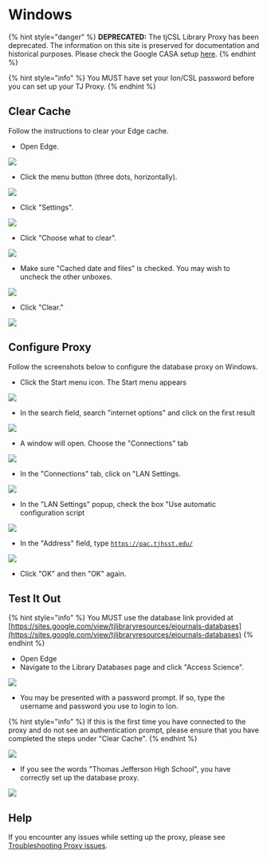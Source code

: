 # Windows

{% hint style="danger" %}
**DEPRECATED:** The tjCSL Library Proxy has been deprecated. The information on this site is preserved for documentation and historical purposes. Please check the Google CASA setup [here](../casa.md).
{% endhint %}

{% hint style="info" %}
You MUST have set your Ion/CSL password before you can set up your TJ Proxy.
{% endhint %}

## Clear Cache

Follow the instructions to clear your Edge cache.

* Open Edge.

![](../../.gitbook/assets/proxy1.jpg)

* Click the menu button (three dots, horizontally).

![](<../../.gitbook/assets/proxy2 (1).jpg>)

* Click "Settings".

![](<../../.gitbook/assets/proxy3 (1).jpg>)

* Click "Choose what to clear".

![](../../.gitbook/assets/proxy4.jpg)

* Make sure "Cached date and files" is checked. You may wish to uncheck the other unboxes.

![](../../.gitbook/assets/proxy5.jpg)

* Click "Clear."

![](../../.gitbook/assets/proxy6.jpg)

## Configure Proxy

Follow the screenshots below to configure the database proxy on Windows.

* Click the Start menu icon. The Start menu appears

![](../../.gitbook/assets/Proxy1.PNG)

* In the search field, search "internet options" and click on the first result

![](../../.gitbook/assets/Proxy2.PNG)

* A window will open. Choose the "Connections" tab

![](../../.gitbook/assets/Proxy3.PNG)

* In the "Connections" tab, click on "LAN Settings.

![](../../.gitbook/assets/Proxy4.PNG)

* In the "LAN Settings" popup, check the box "Use automatic configuration script

![](../../.gitbook/assets/Proxy5.PNG)

* In the "Address" field, type [`https://pac.tjhsst.edu/`](https://pac.tjhsst.edu/)

![](../../.gitbook/assets/Proxy6.PNG)

* Click "OK" and then "OK" again.

## Test It Out

{% hint style="info" %}
You MUST use the database link provided at [https://sites.google.com/view/tjlibraryresources/ejournals-databases](https://sites.google.com/view/tjlibraryresources/ejournals-databases)
{% endhint %}

* Open Edge
* Navigate to the Library Databases page and click "Access Science".

![](<../../.gitbook/assets/proxy1 (1).PNG>)

* You may be presented with a password prompt.  If so, type the username and password you use to login to Ion.

{% hint style="info" %}
If this is the first time you have connected to the proxy and do not see an authentication prompt, please ensure that you have completed the steps under "Clear Cache".
{% endhint %}

![](../../.gitbook/assets/proxy2.PNG)

* If you see the words "Thomas Jefferson High School", you have correctly set up the database proxy.

![](../../.gitbook/assets/proxy3.PNG)

## Help

If you encounter any issues while setting up the proxy, please see [Troubleshooting Proxy issues](troubleshooting-proxy-issues.md).
